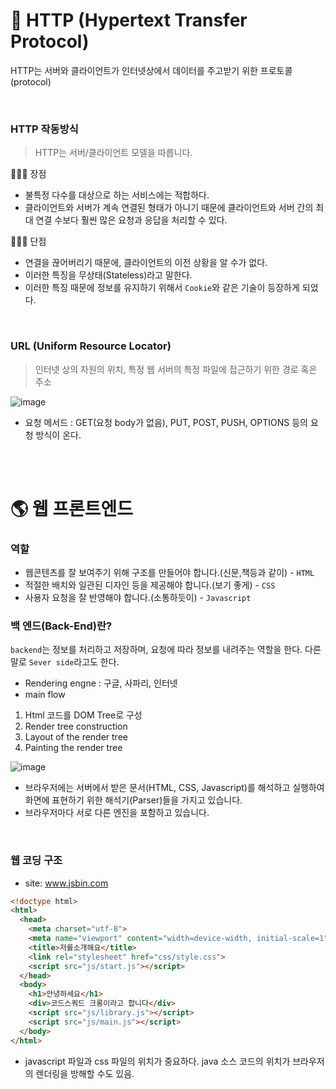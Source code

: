 📧 HTTP (Hypertext Transfer Protocol)
===
HTTP는 서버와 클라이언트가 인터넷상에서 데이터를 주고받기 위한 프로토콜(protocol)
  
  <br>
  
### HTTP 작동방식
  > HTTP는 서버/클라이언트 모델을 따릅니다.

🙋🏻‍♂️ 장점
- 불특정 다수를 대상으로 하는 서비스에는 적합하다.
- 클라이언트와 서버가 계속 연결된 형태가 아니기 때문에 클라이언트와 서버 간의 최대 연결 수보다 훨씬 많은 요청과 응답을 처리할 수 있다.

🙅🏻‍♂️ 단점
- 연결을 끊어버리기 때문에, 클라이언트의 이전 상황을 알 수가 없다.
- 이러한 특징을 무상태(Stateless)라고 말한다.
- 이러한 특징 때문에 정보를 유지하기 위해서 `Cookie`와 같은 기술이 등장하게 되었다.

<br>

### URL (Uniform Resource Locator)
  > 인터넷 상의 자원의 위치, 특정 웹 서버의 특정 파일에 접근하기 위한 경로 혹은 주소

![image](https://cphinf.pstatic.net/mooc/20180119_25/1516354290022wUY3x_PNG/http_-_.png)

- 요청 메서드 : GET(요청 body가 없음), PUT, POST, PUSH, OPTIONS 등의 요청 방식이 온다.

<br>
<br>

🌎 웹 프론트엔드
===

### 역할
* 웹콘텐츠를 잘 보여주기 위해 구조를 만들어야 합니다.(신문,책등과 같이) - `HTML`
* 적절한 배치와 일관된 디자인 등을 제공해야 합니다.(보기 좋게) - `CSS`
* 사용자 요청을 잘 반영해야 합니다.(소통하듯이) - `Javascript`

### 백 엔드(Back-End)란?

`backend`는 정보를 처리하고 저장하며, 요청에 따라 정보를 내려주는 역할을 한다. 다른 말로 `Sever side`라고도 한다.

- Rendering engne : 구글, 사파리, 인터넷
- main flow
1. Html 코드를 DOM Tree로 구성
2. Render tree construction
3. Layout of the render tree
4. Painting the render tree

![image](https://cphinf.pstatic.net/mooc/20171231_32/1514692895834EoHUo_PNG/webkitflow.png)
* 브라우저에는 서버에서 받은 문서(HTML, CSS, Javascript)를 해석하고 실행하여 화면에 표현하기 위한 해석기(Parser)들을 가지고 있습니다.
* 브라우저마다 서로 다른 엔진을 포함하고 있습니다.

<br>

### 웹 코딩 구조
* site: www.jsbin.com
```html
<!doctype html>
<html>
  <head>
    <meta charset="utf-8">
    <meta name="viewport" content="width=device-width, initial-scale=1">
    <title>저를소개해요</title>
    <link rel="stylesheet" href="css/style.css">
    <script src="js/start.js"></script>
  </head>
  <body>
    <h1>안녕하세요</h1>
    <div>코드스쿼드 크롱이라고 합니다</div>
    <script src="js/library.js"></script>
    <script src="js/main.js"></script>
  </body>
</html>
```
* javascript 파일과 css 파일의 위치가 중요하다. java 소스 코드의 위치가 브라우저의 렌더링을 방해할 수도 있음.
